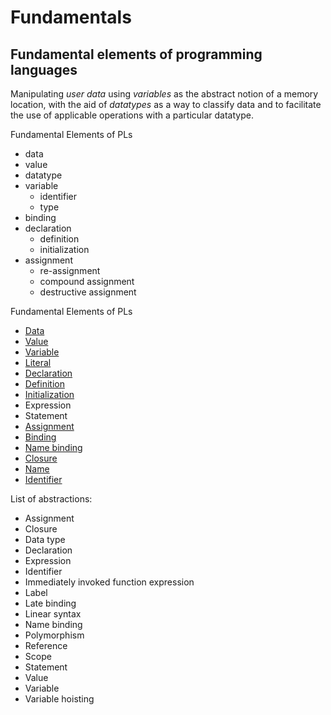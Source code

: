 # Fundamentals

## Fundamental elements of programming languages

Manipulating *user data* using *variables* as the abstract notion of a memory location, with the aid of *datatypes* as a way to classify data and to facilitate the use of applicable operations with a particular datatype.

Fundamental Elements of PLs
- data
- value
- datatype
- variable
  - identifier
  - type
- binding
- declaration
  - definition
  - initialization
- assignment
  - re-assignment
  - compound assignment
  - destructive assignment



Fundamental Elements of PLs
- [Data](./data.md)
- [Value](./value.md)
- [Variable](./variable.md)
- [Literal](./literal.md)
- [Declaration](./declaration.md)
- [Definition](./definition.md)
- [Initialization](./initialization.md)
- Expression
- Statement
- [Assignment](./assignment.md)
- [Binding](./binding.md)
- [Name binding](./name-binding.md)
- [Closure](./closure.md)
- [Name](./name.md)
- [Identifier](./identifier.md)

List of abstractions:
- Assignment
- Closure
- Data type
- Declaration
- Expression
- Identifier
- Immediately invoked function expression
- Label
- Late binding
- Linear syntax
- Name binding
- Polymorphism
- Reference
- Scope
- Statement
- Value
- Variable
- Variable hoisting

